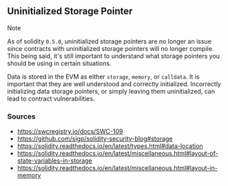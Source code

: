 ## Uninitialized Storage Pointer

> [!NOTE]  
> As of solidity `0.5.0`, uninitialized storage pointers are no longer an issue since contracts with uninitialized storage pointers will no longer compile. This being said, it's still important to understand what storage pointers you should be using in certain situations.

Data is stored in the EVM as either `storage`, `memory`, or `calldata`. It is important that they are well understood and correctly initialized. Incorrectly initializing data storage pointers, or simply leaving them uninitialized, can lead to contract vulnerabilities. 

### Sources

- https://swcregistry.io/docs/SWC-109
- https://github.com/sigp/solidity-security-blog#storage
- https://solidity.readthedocs.io/en/latest/types.html#data-location
- https://solidity.readthedocs.io/en/latest/miscellaneous.html#layout-of-state-variables-in-storage
- https://solidity.readthedocs.io/en/latest/miscellaneous.html#layout-in-memory